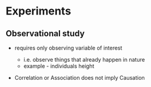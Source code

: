 # Experiments

## Observational study

  * requires only observing variable of interest
    * i.e. observe things that already happen in nature
    * example - individuals height

* Correlation or Association does not imply Causation

